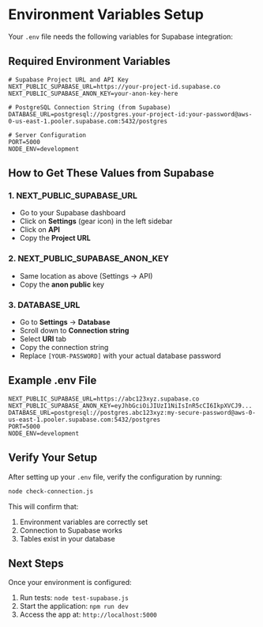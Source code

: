 # Environment Variables Setup

Your `.env` file needs the following variables for Supabase integration:

## Required Environment Variables

```env
# Supabase Project URL and API Key
NEXT_PUBLIC_SUPABASE_URL=https://your-project-id.supabase.co
NEXT_PUBLIC_SUPABASE_ANON_KEY=your-anon-key-here

# PostgreSQL Connection String (from Supabase)
DATABASE_URL=postgresql://postgres.your-project-id:your-password@aws-0-us-east-1.pooler.supabase.com:5432/postgres

# Server Configuration
PORT=5000
NODE_ENV=development
```

## How to Get These Values from Supabase

### 1. NEXT_PUBLIC_SUPABASE_URL
- Go to your Supabase dashboard
- Click on **Settings** (gear icon) in the left sidebar
- Click on **API**
- Copy the **Project URL**

### 2. NEXT_PUBLIC_SUPABASE_ANON_KEY
- Same location as above (Settings → API)
- Copy the **anon public** key

### 3. DATABASE_URL
- Go to **Settings** → **Database**
- Scroll down to **Connection string**
- Select **URI** tab
- Copy the connection string
- Replace `[YOUR-PASSWORD]` with your actual database password

## Example .env File

```env
NEXT_PUBLIC_SUPABASE_URL=https://abc123xyz.supabase.co
NEXT_PUBLIC_SUPABASE_ANON_KEY=eyJhbGciOiJIUzI1NiIsInR5cCI6IkpXVCJ9...
DATABASE_URL=postgresql://postgres.abc123xyz:my-secure-password@aws-0-us-east-1.pooler.supabase.com:5432/postgres
PORT=5000
NODE_ENV=development
```

## Verify Your Setup

After setting up your `.env` file, verify the configuration by running:

```bash
node check-connection.js
```

This will confirm that:
1. Environment variables are correctly set
2. Connection to Supabase works
3. Tables exist in your database

## Next Steps

Once your environment is configured:

1. Run tests: `node test-supabase.js`
2. Start the application: `npm run dev`
3. Access the app at: `http://localhost:5000`